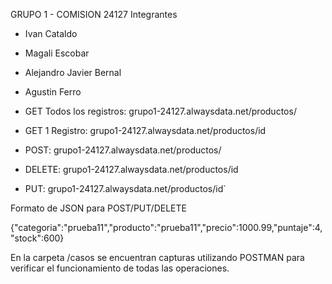 GRUPO 1 - COMISION 24127
Integrantes
- Ivan Cataldo
- Magali Escobar
- Alejandro Javier Bernal
- Agustin Ferro


- GET Todos los registros: grupo1-24127.alwaysdata.net/productos/
- GET 1 Registro: grupo1-24127.alwaysdata.net/productos/id
- POST: grupo1-24127.alwaysdata.net/productos/
- DELETE: grupo1-24127.alwaysdata.net/productos/id
- PUT: grupo1-24127.alwaysdata.net/productos/id`

Formato de JSON para POST/PUT/DELETE

{"categoria":"prueba11","producto":"prueba11","precio":1000.99,"puntaje":4,"stock":600}

En la carpeta /casos se encuentran capturas utilizando POSTMAN para verificar el funcionamiento de todas las operaciones.
